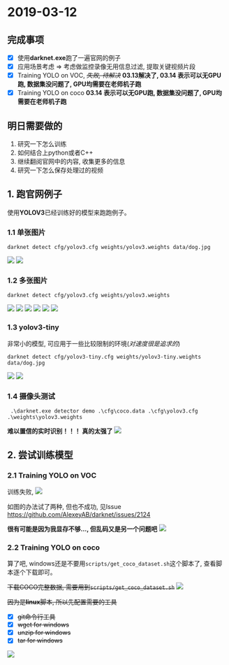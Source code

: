 # 2019-03-12

## 完成事项
- [X] 使用**darknet.exe**跑了一遍官网的例子
- [x] 应用场景考虑 => 考虑做监控录像无用信息过滤, 提取关键视频片段
- [x] Training YOLO on VOC, ~~_失败, 待解决_~~ **03.13解决了, 03.14 表示可以无GPU跑, 数据集没问题了, GPU均需要在老师机子跑**
- [x] Training YOLO on coco **03.14 表示可以无GPU跑, 数据集没问题了, GPU均需要在老师机子跑**

## 明日需要做的
1. 研究一下怎么训练
2. 如何结合上python或者C++
3. 继续翻阅官网中的内容, 收集更多的信息
4. 研究一下怎么保存处理过的视频

## 1. 跑官网例子
使用**YOLOV3**已经训练好的模型来跑跑例子。

### 1.1 单张图片
```
darknet detect cfg/yolov3.cfg weights/yolov3.weights data/dog.jpg
```
![](ProgressImage/2019-03-12-09-34-01.png)
![](ProgressImage/2019-03-12-09-35-06.png)

### 1.2 多张图片
```
darknet detect cfg/yolov3.cfg weights/yolov3.weights
```

![](ProgressImage/2019-03-12-09-47-12.png)
![](ProgressImage/2019-03-12-09-48-57.png)
![](ProgressImage/2019-03-12-09-49-57.png)
![](ProgressImage/2019-03-12-09-50-38.png)
![](ProgressImage/2019-03-12-09-51-19.png)
![](ProgressImage/2019-03-12-09-51-53.png)

### 1.3 yolov3-tiny
非常小的模型, 可应用于一些比较限制的环境(_对速度很是追求的_)
```
darknet detect cfg/yolov3-tiny.cfg weights/yolov3-tiny.weights data/dog.jpg
```
![](ProgressImage/2019-03-12-10-48-13.png)
![](ProgressImage/2019-03-12-10-50-03.png)

### 1.4 摄像头测试
```
 .\darknet.exe detector demo .\cfg\coco.data .\cfg\yolov3.cfg .\weights\yolov3.weights
```
**难以置信的实时识别！！！ 真的太强了**
![](ProgressImage/2019-03-12-11-07-03.gif)

## 2. 尝试训练模型

### 2.1 Training YOLO on VOC
训练失败, 
![](ProgressImage/2019-03-12-20-46-18.png)


如图的办法试了两种, 但也不成功, 见Issue https://github.com/AlexeyAB/darknet/issues/2124

**很有可能是因为我显存不够..., 但乱码又是另一个问题吧**
![](ProgressImage/2019-03-12-20-45-10.png)

### 2.2 Training YOLO on coco
算了吧, windows还是不要用`scripts/get_coco_dataset.sh`这个脚本了, 查看脚本逐个下载即可。

~~下载COCO完整数据, 需要用到`scripts/get_coco_dataset.sh`~~
![](ProgressImage/2019-03-12-21-40-08.png)

~~因为是**linux**脚本, 所以先配置需要的工具~~
- [x] ~~git命令行工具~~
- [x] ~~wget for windows~~
- [x] ~~unzip for windows~~
- [x] ~~tar for windows~~

![](ProgressImage/2019-03-12-21-43-44.png)


